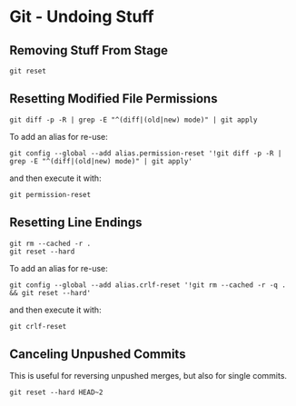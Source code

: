 # Git - Undoing Stuff

## Removing Stuff From Stage

    git reset

## Resetting Modified File Permissions

    git diff -p -R | grep -E "^(diff|(old|new) mode)" | git apply

To add an alias for re-use:

    git config --global --add alias.permission-reset '!git diff -p -R | grep -E "^(diff|(old|new) mode)" | git apply'

and then execute it with:

    git permission-reset

## Resetting Line Endings

    git rm --cached -r .
    git reset --hard

To add an alias for re-use:

    git config --global --add alias.crlf-reset '!git rm --cached -r -q . && git reset --hard'

and then execute it with:

    git crlf-reset

## Canceling Unpushed Commits

This is useful for reversing unpushed merges, but also for single commits.

    git reset --hard HEAD~2